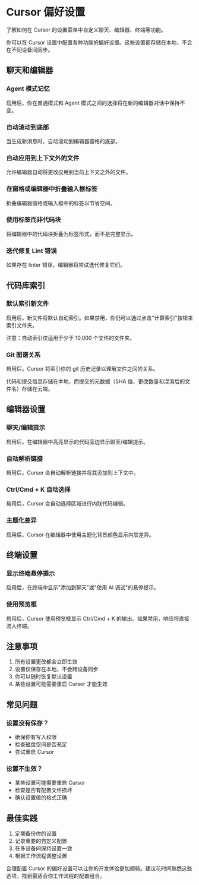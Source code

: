 # Cursor 偏好设置

了解如何在 Cursor 的设置菜单中自定义聊天、编辑器、终端等功能。

你可以在 Cursor 设置中配置各种功能的偏好设置。这些设置都存储在本地，不会在不同设备间同步。

## 聊天和编辑器

### Agent 模式记忆

启用后，你在普通模式和 Agent 模式之间的选择将在新的编辑器对话中保持不变。


### 自动滚动到底部

当生成新消息时，自动滚动到编辑器窗格的底部。

### 自动应用到上下文外的文件

允许编辑器自动将更改应用到当前上下文之外的文件。

### 在窗格或编辑器中折叠输入框标签

折叠编辑器窗格或输入框中的标签以节省空间。

### 使用标签而非代码块

将编辑器中的代码块折叠为标签形式，而不是完整显示。

### 迭代修复 Lint 错误

如果存在 linter 错误，编辑器将尝试迭代修复它们。

## 代码库索引

### 默认索引新文件

启用后，新文件将默认自动索引。如果禁用，你仍可以通过点击"计算索引"按钮来索引文件夹。

注意：自动索引仅适用于少于 10,000 个文件的文件夹。

### Git 图谱关系

启用后，Cursor 将索引你的 git 历史记录以理解文件之间的关系。

代码和提交信息存储在本地，而提交的元数据（SHA 值、更改数量和混淆后的文件名）存储在云端。

## 编辑器设置

### 聊天/编辑提示

启用后，在编辑器中高亮显示的代码旁边显示聊天/编辑提示。

### 自动解析链接

启用后，Cursor 会自动解析链接并将其添加到上下文中。

### Ctrl/Cmd + K 自动选择

启用后，Cursor 会自动选择区域进行内联代码编辑。

### 主题化差异

启用后，Cursor 在编辑器中使用主题化背景颜色显示内联差异。

## 终端设置

### 显示终端悬停提示

启用后，在终端中显示"添加到聊天"或"使用 AI 调试"的悬停提示。

### 使用预览框

启用后，Cursor 使用预览框显示 Ctrl/Cmd + K 的输出。如果禁用，响应将直接流入终端。

## 注意事项

1. 所有设置更改都会立即生效
2. 设置仅保存在本地，不会跨设备同步
3. 你可以随时恢复默认设置
4. 某些设置可能需要重启 Cursor 才能生效

## 常见问题

### 设置没有保存？

- 确保你有写入权限
- 检查磁盘空间是否充足
- 尝试重启 Cursor

### 设置不生效？

- 某些设置可能需要重启 Cursor
- 检查是否有配置文件损坏
- 确认设置值的格式正确

## 最佳实践

1. 定期备份你的设置
2. 记录重要的自定义配置
3. 在多设备间保持设置一致
4. 根据工作流程调整设置

合理配置 Cursor 的偏好设置可以让你的开发体验更加顺畅。建议花时间熟悉这些选项，找到最适合你工作流程的配置组合。 